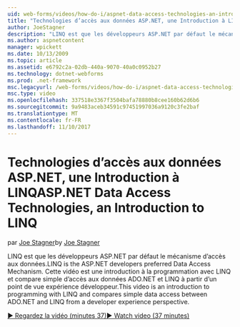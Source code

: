 ```yaml
---
uid: web-forms/videos/how-do-i/aspnet-data-access-technologies-an-introduction-to-linq
title: "Technologies d’accès aux données ASP.NET, une Introduction à LINQ | Documents Microsoft"
author: JoeStagner
description: "LINQ est que les développeurs ASP.NET par défaut le mécanisme d’accès aux données. Cette vidéo est une introduction à la programmation avec LINQ et compare les données simple accès betwee..."
ms.author: aspnetcontent
manager: wpickett
ms.date: 10/13/2009
ms.topic: article
ms.assetid: e6792c2a-02db-440a-9070-40a0c0952b27
ms.technology: dotnet-webforms
ms.prod: .net-framework
msc.legacyurl: /web-forms/videos/how-do-i/aspnet-data-access-technologies-an-introduction-to-linq
msc.type: video
ms.openlocfilehash: 337518e3367f3504bafa78880b8cee160b62d6b6
ms.sourcegitcommit: 9a9483aceb34591c97451997036a9120c3fe2baf
ms.translationtype: MT
ms.contentlocale: fr-FR
ms.lasthandoff: 11/10/2017
---
```

<a name="aspnet-data-access-technologies-an-introduction-to-linq"></a><span data-ttu-id="12dd1-104">Technologies d’accès aux données ASP.NET, une Introduction à LINQ</span><span class="sxs-lookup"><span data-stu-id="12dd1-104">ASP.NET Data Access Technologies, an Introduction to LINQ</span></span>
====================
<span data-ttu-id="12dd1-105">par [Joe Stagner](https://github.com/JoeStagner)</span><span class="sxs-lookup"><span data-stu-id="12dd1-105">by [Joe Stagner](https://github.com/JoeStagner)</span></span>

<span data-ttu-id="12dd1-106">LINQ est que les développeurs ASP.NET par défaut le mécanisme d’accès aux données.</span><span class="sxs-lookup"><span data-stu-id="12dd1-106">LINQ is the ASP.NET developers preferred Data Access Mechanism.</span></span> <span data-ttu-id="12dd1-107">Cette vidéo est une introduction à la programmation avec LINQ et compare simple d’accès aux données ADO.NET et LINQ à partir d’un point de vue expérience développeur.</span><span class="sxs-lookup"><span data-stu-id="12dd1-107">This video is an introduction to programming with LINQ and compares simple data access between ADO.NET and LINQ from a developer experience perspective.</span></span>

[<span data-ttu-id="12dd1-108">&#9654; Regardez la vidéo (minutes 37)</span><span class="sxs-lookup"><span data-stu-id="12dd1-108">&#9654; Watch video (37 minutes)</span></span>](https://channel9.msdn.com/Blogs/ASP-NET-Site-Videos/aspnet-data-access-technologies-an-introduction-to-linq)
